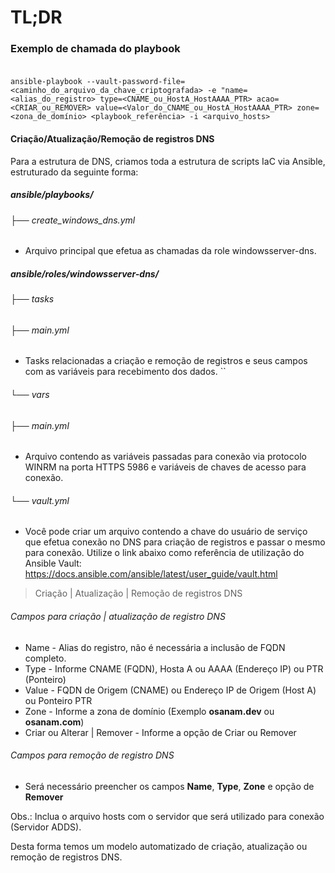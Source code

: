 # TL;DR

### Exemplo de chamada do playbook<br></br>

```
ansible-playbook --vault-password-file=<caminho_do_arquivo_da_chave_criptografada> -e "name=<alias_do_registro> type=<CNAME_ou_HostA_HostAAAA_PTR> acao=<CRIAR_ou_REMOVER> value=<Valor_do_CNAME_ou_HostA_HostAAAA_PTR> zone=<zona_de_domínio> <playbook_referência> -i <arquivo_hosts>
```

#### Criação/Atualização/Remoção de registros DNS

Para a estrutura de DNS, criamos toda a estrutura de scripts IaC via Ansible, estruturado da seguinte forma:

##### ansible/playbooks/

###### ├── create_windows_dns.yml

* Arquivo principal que efetua as chamadas da role windowsserver-dns.

##### ansible/roles/windowsserver-dns/

###### ├── tasks

######    ├── main.yml

* Tasks relacionadas a criação e remoção de registros e seus campos com as variáveis para recebimento dos dados. ``

###### └── vars

######     ├── main.yml

* Arquivo contendo as variáveis passadas para conexão via protocolo WINRM na porta HTTPS 5986 e variáveis de chaves de acesso para conexão.

######     └── vault.yml

* Você pode criar um arquivo contendo a chave do usuário de serviço que efetua conexão no DNS para criação de registros e passar o mesmo para conexão.
Utilize o link abaixo como referência de utilização do Ansible Vault:
https://docs.ansible.com/ansible/latest/user_guide/vault.html

> Criação | Atualização | Remoção de registros DNS


###### Campos para criação | atualização de registro DNS

* Name - Alias do registro, não é necessária a inclusão de FQDN completo.
* Type - Informe  CNAME (FQDN), Hosta A ou AAAA (Endereço IP) ou PTR (Ponteiro) 
* Value - FQDN de Origem (CNAME) ou Endereço IP de Origem (Host A) ou Ponteiro PTR
* Zone - Informe a zona de domínio (Exemplo **osanam.dev** ou **osanam.com**)
* Criar ou Alterar | Remover - Informe a opção de Criar ou Remover



###### Campos para remoção de registro DNS

* Será necessário preencher os campos **Name**, **Type**, **Zone** e opção de **Remover**





Obs.: Inclua o arquivo hosts com o servidor que será utilizado para conexão (Servidor ADDS).

Desta forma temos um modelo automatizado de criação, atualização ou remoção de registros DNS.